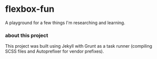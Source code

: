 # flexbox-fun
A playground for a few things I'm researching and learning.

### about this project
This project was built using Jekyll with Grunt as a task runner (compiling SCSS files and Autoprefixer for vendor prefixes). 

